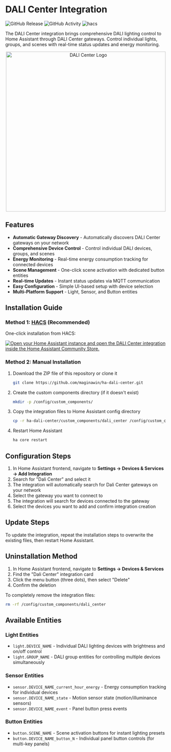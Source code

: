 # DALI Center Integration

![GitHub Release][releases-shield]
![GitHub Activity][commits-shield]
![hacs][hacsbadge]

[hacsbadge]: https://img.shields.io/badge/HACS-Custom-orange.svg?style=for-the-badge
[commits-shield]: https://img.shields.io/github/commit-activity/m/maginawin/ha-dali-center.svg?style=for-the-badge
[releases-shield]: https://img.shields.io/github/release/maginawin/ha-dali-center.svg?style=for-the-badge

The DALI Center integration brings comprehensive DALI lighting control to Home Assistant through DALI Center gateways. Control individual lights, groups, and scenes with real-time status updates and energy monitoring.

<p align="center">
  <img src="https://brands.home-assistant.io/dali_center/logo@2x.png" alt="DALI Center Logo" width="500">
</p>

## Features

- **Automatic Gateway Discovery** - Automatically discovers DALI Center gateways on your network
- **Comprehensive Device Control** - Control individual DALI devices, groups, and scenes
- **Energy Monitoring** - Real-time energy consumption tracking for connected devices
- **Scene Management** - One-click scene activation with dedicated button entities
- **Real-time Updates** - Instant status updates via MQTT communication
- **Easy Configuration** - Simple UI-based setup with device selection
- **Multi-Platform Support** - Light, Sensor, and Button entities

## Installation Guide

### Method 1: [HACS](https://hacs.xyz/) (Recommended)

One-click installation from HACS:

[![Open your Home Assistant instance and open the DALI Center integration inside the Home Assistant Community Store.](https://my.home-assistant.io/badges/hacs_repository.svg)](https://my.home-assistant.io/redirect/hacs_repository/?owner=maginawin&repository=ha-dali-center&category=integration)

### Method 2: Manual Installation

1. Download the ZIP file of this repository or clone it

   ```bash
   git clone https://github.com/maginawin/ha-dali-center.git
   ```

2. Create the custom components directory (if it doesn't exist)

   ```bash
   mkdir -p /config/custom_components/
   ```

3. Copy the integration files to Home Assistant config directory

   ```bash
   cp -r ha-dali-center/custom_components/dali_center /config/custom_components/
   ```

4. Restart Home Assistant

   ```bash
   ha core restart
   ```

## Configuration Steps

1. In Home Assistant frontend, navigate to **Settings → Devices & Services → Add Integration**
2. Search for "Dali Center" and select it
3. The integration will automatically search for Dali Center gateways on your network
4. Select the gateway you want to connect to
5. The integration will search for devices connected to the gateway
6. Select the devices you want to add and confirm integration creation

## Update Steps

To update the integration, repeat the installation steps to overwrite the existing files, then restart Home Assistant.

## Uninstallation Method

1. In Home Assistant frontend, navigate to **Settings → Devices & Services**
2. Find the "Dali Center" integration card
3. Click the menu button (three dots), then select "Delete"
4. Confirm the deletion

To completely remove the integration files:

```bash
rm -rf /config/custom_components/dali_center
```

## Available Entities

### Light Entities

- `light.DEVICE_NAME` - Individual DALI lighting devices with brightness and on/off control
- `light.GROUP_NAME` - DALI group entities for controlling multiple devices simultaneously

### Sensor Entities

- `sensor.DEVICE_NAME_current_hour_energy` - Energy consumption tracking for individual devices
- `sensor.DEVICE_NAME_state` - Motion sensor state (motion/illuminance sensors)
- `sensor.DEVICE_NAME_event` - Panel button press events

### Button Entities

- `button.SCENE_NAME` - Scene activation buttons for instant lighting presets
- `button.DEVICE_NAME_button_N` - Individual panel button controls (for multi-key panels)
